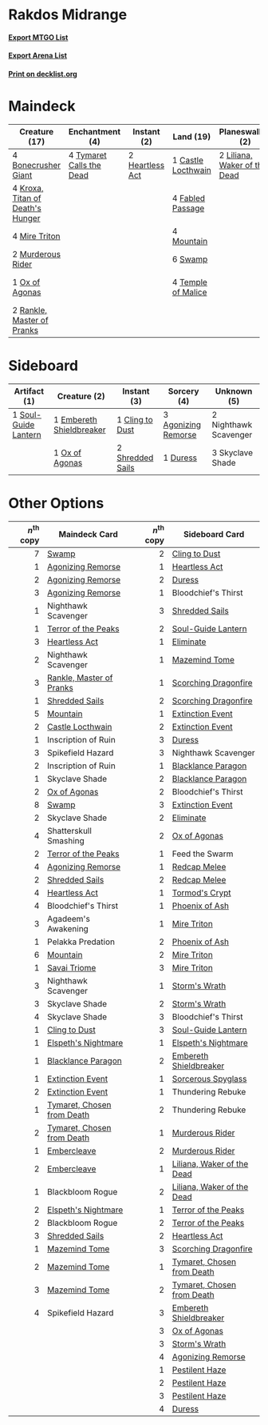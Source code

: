 # Rakdos Midrange

#### [Export MTGO List](../collection/Rakdos%20Midrange/Rakdos%20Midrange.txt)
#### [Export Arena List](../collection/Rakdos%20Midrange/Rakdos%20Midrange_arena.txt)
#### [Print on decklist.org](http://decklist.org/?deckmain=2%09Agadeem's%20Awakening%0A3%09Bloodchief's%20Thirst%0A4%09Bonecrusher%20Giant%0A1%09Castle%20Locthwain%0A4%09Fabled%20Passage%0A2%09Hagra%20Mauling%0A2%09Heartless%20Act%0A4%09Kroxa,%20Titan%20of%20Death's%20Hunger%0A2%09Liliana,%20Waker%20of%20the%20Dead%0A4%09Magmatic%20Channeler%0A4%09Mire%20Triton%0A4%09Mountain%0A2%09Murderous%20Rider%0A1%09Ox%20of%20Agonas%0A2%09Rankle,%20Master%20of%20Pranks%0A3%09Shatterskull%20Smashing%0A2%09Spikefield%20Hazard%0A6%09Swamp%0A4%09Temple%20of%20Malice%0A4%09Tymaret%20Calls%20the%20Dead&deckside=3%09Agonizing%20Remorse%0A1%09Cling%20to%20Dust%0A1%09Duress%0A1%09Embereth%20Shieldbreaker%0A2%09Nighthawk%20Scavenger%0A1%09Ox%20of%20Agonas%0A2%09Shredded%20Sails%0A3%09Skyclave%20Shade%0A1%09Soul-Guide%20Lantern)
# Maindeck

|                                               Creature (17)                                               |                                          Enchantment (4)                                          |                                       Instant (2)                                        |                                          Land (19)                                          |                                           Planeswalker (2)                                            |     Unknown (16)      |
|-----------------------------------------------------------------------------------------------------------|---------------------------------------------------------------------------------------------------|------------------------------------------------------------------------------------------|---------------------------------------------------------------------------------------------|-------------------------------------------------------------------------------------------------------|-----------------------|
|4 [Bonecrusher Giant](http://gatherer.wizards.com/Pages/Card/Details.aspx?multiverseid=473077)             |4 [Tymaret Calls the Dead](http://gatherer.wizards.com/Pages/Card/Details.aspx?multiverseid=476369)|2 [Heartless Act](http://gatherer.wizards.com/Pages/Card/Details.aspx?multiverseid=479611)|1 [Castle Locthwain](http://gatherer.wizards.com/Pages/Card/Details.aspx?multiverseid=473203)|2 [Liliana, Waker of the Dead](http://gatherer.wizards.com/Pages/Card/Details.aspx?multiverseid=485431)|2 Agadeem's Awakening  |
|4 [Kroxa, Titan of Death's Hunger](http://gatherer.wizards.com/Pages/Card/Details.aspx?multiverseid=476472)|                                                                                                   |                                                                                          |4 [Fabled Passage](http://gatherer.wizards.com/Pages/Card/Details.aspx?multiverseid=473206)  |                                                                                                       |3 Bloodchief's Thirst  |
|4 [Mire Triton](http://gatherer.wizards.com/Pages/Card/Details.aspx?multiverseid=476356)                   |                                                                                                   |                                                                                          |4 [Mountain](http://gatherer.wizards.com/Pages/Card/Details.aspx?multiverseid=439859)        |                                                                                                       |2 Hagra Mauling        |
|2 [Murderous Rider](http://gatherer.wizards.com/Pages/Card/Details.aspx?multiverseid=473059)               |                                                                                                   |                                                                                          |6 [Swamp](http://gatherer.wizards.com/Pages/Card/Details.aspx?multiverseid=439858)           |                                                                                                       |4 Magmatic Channeler   |
|1 [Ox of Agonas](http://gatherer.wizards.com/Pages/Card/Details.aspx?multiverseid=476398)                  |                                                                                                   |                                                                                          |4 [Temple of Malice](http://gatherer.wizards.com/Pages/Card/Details.aspx?multiverseid=378536)|                                                                                                       |3 Shatterskull Smashing|
|2 [Rankle, Master of Pranks](http://gatherer.wizards.com/Pages/Card/Details.aspx?multiverseid=473063)      |                                                                                                   |                                                                                          |                                                                                             |                                                                                                       |2 Spikefield Hazard    |


# Sideboard

|                                         Artifact (1)                                          |                                           Creature (2)                                            |                                        Instant (3)                                        |                                         Sorcery (4)                                          |     Unknown (5)     |
|-----------------------------------------------------------------------------------------------|---------------------------------------------------------------------------------------------------|-------------------------------------------------------------------------------------------|----------------------------------------------------------------------------------------------|---------------------|
|1 [Soul-Guide Lantern](http://gatherer.wizards.com/Pages/Card/Details.aspx?multiverseid=476488)|1 [Embereth Shieldbreaker](http://gatherer.wizards.com/Pages/Card/Details.aspx?multiverseid=473084)|1 [Cling to Dust](http://gatherer.wizards.com/Pages/Card/Details.aspx?multiverseid=476338) |3 [Agonizing Remorse](http://gatherer.wizards.com/Pages/Card/Details.aspx?multiverseid=476334)|2 Nighthawk Scavenger|
|                                                                                               |1 [Ox of Agonas](http://gatherer.wizards.com/Pages/Card/Details.aspx?multiverseid=476398)          |2 [Shredded Sails](http://gatherer.wizards.com/Pages/Card/Details.aspx?multiverseid=479656)|1 [Duress](http://gatherer.wizards.com/Pages/Card/Details.aspx?multiverseid=14557)            |3 Skyclave Shade     |


# Other Options

|*n*<sup>th</sup> copy|                                            Maindeck Card                                            |*n*<sup>th</sup> copy|                                           Sideboard Card                                            |
|--------------------:|-----------------------------------------------------------------------------------------------------|--------------------:|-----------------------------------------------------------------------------------------------------|
|                    7|[Swamp](http://gatherer.wizards.com/Pages/Card/Details.aspx?multiverseid=439858)                     |                    2|[Cling to Dust](http://gatherer.wizards.com/Pages/Card/Details.aspx?multiverseid=476338)             |
|                    1|[Agonizing Remorse](http://gatherer.wizards.com/Pages/Card/Details.aspx?multiverseid=476334)         |                    1|[Heartless Act](http://gatherer.wizards.com/Pages/Card/Details.aspx?multiverseid=479611)             |
|                    2|[Agonizing Remorse](http://gatherer.wizards.com/Pages/Card/Details.aspx?multiverseid=476334)         |                    2|[Duress](http://gatherer.wizards.com/Pages/Card/Details.aspx?multiverseid=14557)                     |
|                    3|[Agonizing Remorse](http://gatherer.wizards.com/Pages/Card/Details.aspx?multiverseid=476334)         |                    1|Bloodchief's Thirst                                                                                  |
|                    1|Nighthawk Scavenger                                                                                  |                    3|[Shredded Sails](http://gatherer.wizards.com/Pages/Card/Details.aspx?multiverseid=479656)            |
|                    1|[Terror of the Peaks](http://gatherer.wizards.com/Pages/Card/Details.aspx?multiverseid=485487)       |                    2|[Soul-Guide Lantern](http://gatherer.wizards.com/Pages/Card/Details.aspx?multiverseid=476488)        |
|                    3|[Heartless Act](http://gatherer.wizards.com/Pages/Card/Details.aspx?multiverseid=479611)             |                    1|[Eliminate](http://gatherer.wizards.com/Pages/Card/Details.aspx?multiverseid=485420)                 |
|                    2|Nighthawk Scavenger                                                                                  |                    1|[Mazemind Tome](http://gatherer.wizards.com/Pages/Card/Details.aspx?multiverseid=485555)             |
|                    3|[Rankle, Master of Pranks](http://gatherer.wizards.com/Pages/Card/Details.aspx?multiverseid=473063)  |                    1|[Scorching Dragonfire](http://gatherer.wizards.com/Pages/Card/Details.aspx?multiverseid=473101)      |
|                    1|[Shredded Sails](http://gatherer.wizards.com/Pages/Card/Details.aspx?multiverseid=479656)            |                    2|[Scorching Dragonfire](http://gatherer.wizards.com/Pages/Card/Details.aspx?multiverseid=473101)      |
|                    5|[Mountain](http://gatherer.wizards.com/Pages/Card/Details.aspx?multiverseid=439859)                  |                    1|[Extinction Event](http://gatherer.wizards.com/Pages/Card/Details.aspx?multiverseid=479608)          |
|                    2|[Castle Locthwain](http://gatherer.wizards.com/Pages/Card/Details.aspx?multiverseid=473203)          |                    2|[Extinction Event](http://gatherer.wizards.com/Pages/Card/Details.aspx?multiverseid=479608)          |
|                    1|Inscription of Ruin                                                                                  |                    3|[Duress](http://gatherer.wizards.com/Pages/Card/Details.aspx?multiverseid=14557)                     |
|                    3|Spikefield Hazard                                                                                    |                    3|Nighthawk Scavenger                                                                                  |
|                    2|Inscription of Ruin                                                                                  |                    1|[Blacklance Paragon](http://gatherer.wizards.com/Pages/Card/Details.aspx?multiverseid=473041)        |
|                    1|Skyclave Shade                                                                                       |                    2|[Blacklance Paragon](http://gatherer.wizards.com/Pages/Card/Details.aspx?multiverseid=473041)        |
|                    2|[Ox of Agonas](http://gatherer.wizards.com/Pages/Card/Details.aspx?multiverseid=476398)              |                    2|Bloodchief's Thirst                                                                                  |
|                    8|[Swamp](http://gatherer.wizards.com/Pages/Card/Details.aspx?multiverseid=439858)                     |                    3|[Extinction Event](http://gatherer.wizards.com/Pages/Card/Details.aspx?multiverseid=479608)          |
|                    2|Skyclave Shade                                                                                       |                    2|[Eliminate](http://gatherer.wizards.com/Pages/Card/Details.aspx?multiverseid=485420)                 |
|                    4|Shatterskull Smashing                                                                                |                    2|[Ox of Agonas](http://gatherer.wizards.com/Pages/Card/Details.aspx?multiverseid=476398)              |
|                    2|[Terror of the Peaks](http://gatherer.wizards.com/Pages/Card/Details.aspx?multiverseid=485487)       |                    1|Feed the Swarm                                                                                       |
|                    4|[Agonizing Remorse](http://gatherer.wizards.com/Pages/Card/Details.aspx?multiverseid=476334)         |                    1|[Redcap Melee](http://gatherer.wizards.com/Pages/Card/Details.aspx?multiverseid=473097)              |
|                    2|[Shredded Sails](http://gatherer.wizards.com/Pages/Card/Details.aspx?multiverseid=479656)            |                    2|[Redcap Melee](http://gatherer.wizards.com/Pages/Card/Details.aspx?multiverseid=473097)              |
|                    4|[Heartless Act](http://gatherer.wizards.com/Pages/Card/Details.aspx?multiverseid=479611)             |                    1|[Tormod's Crypt](http://gatherer.wizards.com/Pages/Card/Details.aspx?multiverseid=389723)            |
|                    4|Bloodchief's Thirst                                                                                  |                    1|[Phoenix of Ash](http://gatherer.wizards.com/Pages/Card/Details.aspx?multiverseid=476399)            |
|                    3|Agadeem's Awakening                                                                                  |                    1|[Mire Triton](http://gatherer.wizards.com/Pages/Card/Details.aspx?multiverseid=476356)               |
|                    1|Pelakka Predation                                                                                    |                    2|[Phoenix of Ash](http://gatherer.wizards.com/Pages/Card/Details.aspx?multiverseid=476399)            |
|                    6|[Mountain](http://gatherer.wizards.com/Pages/Card/Details.aspx?multiverseid=439859)                  |                    2|[Mire Triton](http://gatherer.wizards.com/Pages/Card/Details.aspx?multiverseid=476356)               |
|                    1|[Savai Triome](http://gatherer.wizards.com/Pages/Card/Details.aspx?multiverseid=479773)              |                    3|[Mire Triton](http://gatherer.wizards.com/Pages/Card/Details.aspx?multiverseid=476356)               |
|                    3|Nighthawk Scavenger                                                                                  |                    1|[Storm's Wrath](http://gatherer.wizards.com/Pages/Card/Details.aspx?multiverseid=476408)             |
|                    3|Skyclave Shade                                                                                       |                    2|[Storm's Wrath](http://gatherer.wizards.com/Pages/Card/Details.aspx?multiverseid=476408)             |
|                    4|Skyclave Shade                                                                                       |                    3|Bloodchief's Thirst                                                                                  |
|                    1|[Cling to Dust](http://gatherer.wizards.com/Pages/Card/Details.aspx?multiverseid=476338)             |                    3|[Soul-Guide Lantern](http://gatherer.wizards.com/Pages/Card/Details.aspx?multiverseid=476488)        |
|                    1|[Elspeth's Nightmare](http://gatherer.wizards.com/Pages/Card/Details.aspx?multiverseid=476342)       |                    1|[Elspeth's Nightmare](http://gatherer.wizards.com/Pages/Card/Details.aspx?multiverseid=476342)       |
|                    1|[Blacklance Paragon](http://gatherer.wizards.com/Pages/Card/Details.aspx?multiverseid=473041)        |                    2|[Embereth Shieldbreaker](http://gatherer.wizards.com/Pages/Card/Details.aspx?multiverseid=473084)    |
|                    1|[Extinction Event](http://gatherer.wizards.com/Pages/Card/Details.aspx?multiverseid=479608)          |                    1|[Sorcerous Spyglass](http://gatherer.wizards.com/Pages/Card/Details.aspx?multiverseid=435407)        |
|                    2|[Extinction Event](http://gatherer.wizards.com/Pages/Card/Details.aspx?multiverseid=479608)          |                    1|Thundering Rebuke                                                                                    |
|                    1|[Tymaret, Chosen from Death](http://gatherer.wizards.com/Pages/Card/Details.aspx?multiverseid=476370)|                    2|Thundering Rebuke                                                                                    |
|                    2|[Tymaret, Chosen from Death](http://gatherer.wizards.com/Pages/Card/Details.aspx?multiverseid=476370)|                    1|[Murderous Rider](http://gatherer.wizards.com/Pages/Card/Details.aspx?multiverseid=473059)           |
|                    1|[Embercleave](http://gatherer.wizards.com/Pages/Card/Details.aspx?multiverseid=473082)               |                    2|[Murderous Rider](http://gatherer.wizards.com/Pages/Card/Details.aspx?multiverseid=473059)           |
|                    2|[Embercleave](http://gatherer.wizards.com/Pages/Card/Details.aspx?multiverseid=473082)               |                    1|[Liliana, Waker of the Dead](http://gatherer.wizards.com/Pages/Card/Details.aspx?multiverseid=485431)|
|                    1|Blackbloom Rogue                                                                                     |                    2|[Liliana, Waker of the Dead](http://gatherer.wizards.com/Pages/Card/Details.aspx?multiverseid=485431)|
|                    2|[Elspeth's Nightmare](http://gatherer.wizards.com/Pages/Card/Details.aspx?multiverseid=476342)       |                    1|[Terror of the Peaks](http://gatherer.wizards.com/Pages/Card/Details.aspx?multiverseid=485487)       |
|                    2|Blackbloom Rogue                                                                                     |                    2|[Terror of the Peaks](http://gatherer.wizards.com/Pages/Card/Details.aspx?multiverseid=485487)       |
|                    3|[Shredded Sails](http://gatherer.wizards.com/Pages/Card/Details.aspx?multiverseid=479656)            |                    2|[Heartless Act](http://gatherer.wizards.com/Pages/Card/Details.aspx?multiverseid=479611)             |
|                    1|[Mazemind Tome](http://gatherer.wizards.com/Pages/Card/Details.aspx?multiverseid=485555)             |                    3|[Scorching Dragonfire](http://gatherer.wizards.com/Pages/Card/Details.aspx?multiverseid=473101)      |
|                    2|[Mazemind Tome](http://gatherer.wizards.com/Pages/Card/Details.aspx?multiverseid=485555)             |                    1|[Tymaret, Chosen from Death](http://gatherer.wizards.com/Pages/Card/Details.aspx?multiverseid=476370)|
|                    3|[Mazemind Tome](http://gatherer.wizards.com/Pages/Card/Details.aspx?multiverseid=485555)             |                    2|[Tymaret, Chosen from Death](http://gatherer.wizards.com/Pages/Card/Details.aspx?multiverseid=476370)|
|                    4|Spikefield Hazard                                                                                    |                    3|[Embereth Shieldbreaker](http://gatherer.wizards.com/Pages/Card/Details.aspx?multiverseid=473084)    |
|                     |                                                                                                     |                    3|[Ox of Agonas](http://gatherer.wizards.com/Pages/Card/Details.aspx?multiverseid=476398)              |
|                     |                                                                                                     |                    3|[Storm's Wrath](http://gatherer.wizards.com/Pages/Card/Details.aspx?multiverseid=476408)             |
|                     |                                                                                                     |                    4|[Agonizing Remorse](http://gatherer.wizards.com/Pages/Card/Details.aspx?multiverseid=476334)         |
|                     |                                                                                                     |                    1|[Pestilent Haze](http://gatherer.wizards.com/Pages/Card/Details.aspx?multiverseid=485441)            |
|                     |                                                                                                     |                    2|[Pestilent Haze](http://gatherer.wizards.com/Pages/Card/Details.aspx?multiverseid=485441)            |
|                     |                                                                                                     |                    3|[Pestilent Haze](http://gatherer.wizards.com/Pages/Card/Details.aspx?multiverseid=485441)            |
|                     |                                                                                                     |                    4|[Duress](http://gatherer.wizards.com/Pages/Card/Details.aspx?multiverseid=14557)                     |

